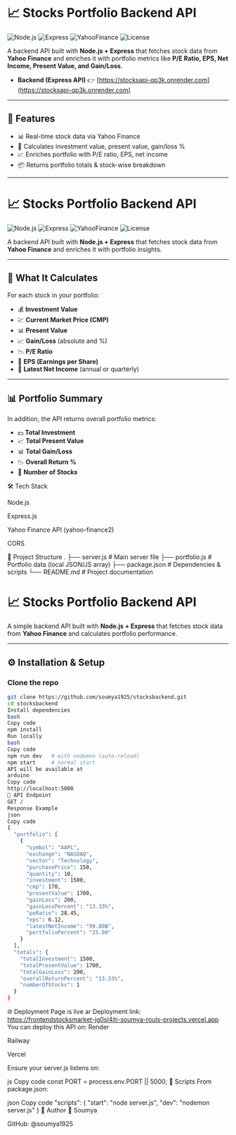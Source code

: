 # 📈 Stocks Portfolio Backend API

![Node.js](https://img.shields.io/badge/Node.js-18.x-green?logo=node.js)
![Express](https://img.shields.io/badge/Express.js-4.x-lightgrey?logo=express)
![YahooFinance](https://img.shields.io/badge/API-YahooFinance-blue?logo=yahoo)
![License](https://img.shields.io/badge/license-MIT-brightgreen)

A backend API built with **Node.js + Express** that fetches stock data from **Yahoo Finance** and enriches it with portfolio metrics like **P/E Ratio, EPS, Net Income, Present Value, and Gain/Loss**.
- **Backend (Express API)** 👉 [https://stocksapi-qp3k.onrender.com](https://stocksapi-qp3k.onrender.com) 

---

## 🚀 Features
- 📊 Real-time stock data via Yahoo Finance  
- 🧮 Calculates investment value, present value, gain/loss %  
- 📈 Enriches portfolio with P/E ratio, EPS, net income  
- 📦 Returns portfolio totals & stock-wise breakdown  

---
# 📈 Stocks Portfolio Backend API

![Node.js](https://img.shields.io/badge/Node.js-18.x-green?logo=node.js)
![Express](https://img.shields.io/badge/Express.js-4.x-lightgrey?logo=express)
![YahooFinance](https://img.shields.io/badge/API-YahooFinance-blue?logo=yahoo)
![License](https://img.shields.io/badge/license-MIT-brightgreen)

A backend API built with **Node.js + Express** that fetches stock data from **Yahoo Finance** and enriches it with portfolio insights.

---

## 🚀 What It Calculates

For each stock in your portfolio:
- 💰 **Investment Value**
- 💹 **Current Market Price (CMP)**
- 📊 **Present Value**
- 📈 **Gain/Loss** (absolute and %)
- 📉 **P/E Ratio**
- 🧮 **EPS (Earnings per Share)**
- 🏦 **Latest Net Income** (annual or quarterly)

---

## 📊 Portfolio Summary

In addition, the API returns overall portfolio metrics:
- 💵 **Total Investment**
- 📈 **Total Present Value**
- 📊 **Total Gain/Loss**
- 📉 **Overall Return %**
- 🔢 **Number of Stocks**


🛠️ Tech Stack

Node.js

Express.js

Yahoo Finance API (yahoo-finance2)

CORS

📂 Project Structure
.
├── server.js        # Main server file
├── portfolio.js     # Portfolio data (local JSON/JS array)
├── package.json     # Dependencies & scripts
└── README.md        # Project documentation

# 📈 Stocks Portfolio Backend API

A simple backend API built with **Node.js + Express** that fetches stock data from **Yahoo Finance** and calculates portfolio performance.

---

## ⚙️ Installation & Setup

### Clone the repo
```bash
git clone https://github.com/soumya1925/stocksbackend.git
cd stocksbackend
Install dependencies
bash
Copy code
npm install
Run locally
bash
Copy code
npm run dev   # with nodemon (auto-reload)
npm start     # normal start
API will be available at
arduino
Copy code
http://localhost:5000
📡 API Endpoint
GET /
Response Example
json
Copy code
{
  "portfolio": [
    {
      "symbol": "AAPL",
      "exchange": "NASDAQ",
      "sector": "Technology",
      "purchasePrice": 150,
      "quantity": 10,
      "investment": 1500,
      "cmp": 170,
      "presentValue": 1700,
      "gainLoss": 200,
      "gainLossPercent": "13.33%",
      "peRatio": 28.45,
      "eps": 6.12,
      "latestNetIncome": "99.80B",
      "portfolioPercent": "25.00"
    }
  ],
  "totals": {
    "totalInvestment": 1500,
    "totalPresentValue": 1700,
    "totalGainLoss": 200,
    "overallReturnPercent": "13.33%",
    "numberOfStocks": 1
  }
}
```

🌐 Deployment
Page is live ar Deployment link: https://frontendstocksmarket-jg0sl4iti-soumya-rouls-projects.vercel.app 
You can deploy this API on:
Render

Railway

Vercel

Ensure your server.js listens on:

js
Copy code
const PORT = process.env.PORT || 5000;
📜 Scripts
From package.json:

json
Copy code
"scripts": {
  "start": "node server.js",
  "dev": "nodemon server.js"
}
🙌 Author
👤 Soumya

GitHub: @soumya1925
